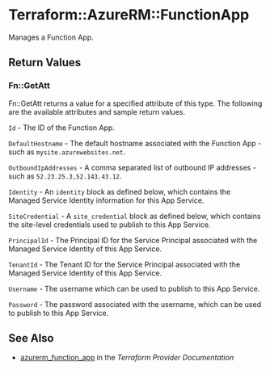 # Terraform::AzureRM::FunctionApp

Manages a Function App.

## Return Values

### Fn::GetAtt

Fn::GetAtt returns a value for a specified attribute of this type. The following are the available attributes and sample return values.

`Id` - The ID of the Function App.

`DefaultHostname` - The default hostname associated with the Function App - such as `mysite.azurewebsites.net`.

`OutboundIpAddresses` - A comma separated list of outbound IP addresses - such as `52.23.25.3,52.143.43.12`.

`Identity` - An `identity` block as defined below, which contains the Managed Service Identity information for this App Service.

`SiteCredential` - A `site_credential` block as defined below, which contains the site-level credentials used to publish to this App Service.

`PrincipalId` - The Principal ID for the Service Principal associated with the Managed Service Identity of this App Service.

`TenantId` - The Tenant ID for the Service Principal associated with the Managed Service Identity of this App Service.

`Username` - The username which can be used to publish to this App Service.

`Password` - The password associated with the username, which can be used to publish to this App Service.

## See Also

* [azurerm_function_app](https://www.terraform.io/docs/providers/azurerm/r/function_app.html) in the _Terraform Provider Documentation_